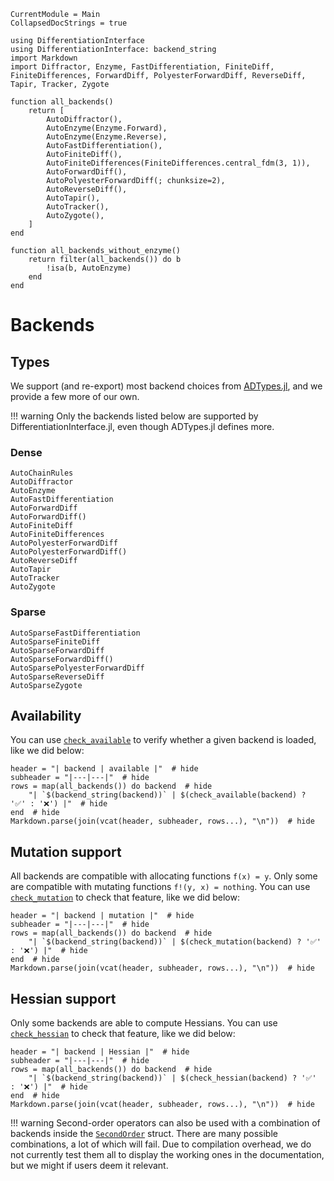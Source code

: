 ```@meta
CurrentModule = Main
CollapsedDocStrings = true
```

```@setup backends
using DifferentiationInterface
using DifferentiationInterface: backend_string
import Markdown
import Diffractor, Enzyme, FastDifferentiation, FiniteDiff, FiniteDifferences, ForwardDiff, PolyesterForwardDiff, ReverseDiff, Tapir, Tracker, Zygote

function all_backends()
    return [
        AutoDiffractor(),
        AutoEnzyme(Enzyme.Forward),
        AutoEnzyme(Enzyme.Reverse),
        AutoFastDifferentiation(),
        AutoFiniteDiff(),
        AutoFiniteDifferences(FiniteDifferences.central_fdm(3, 1)),
        AutoForwardDiff(),
        AutoPolyesterForwardDiff(; chunksize=2),
        AutoReverseDiff(),
        AutoTapir(),
        AutoTracker(),
        AutoZygote(),
    ]
end

function all_backends_without_enzyme()
    return filter(all_backends()) do b
        !isa(b, AutoEnzyme)
    end
end
```

# Backends

## Types

We support (and re-export) most backend choices from [ADTypes.jl](https://github.com/SciML/ADTypes.jl), and we provide a few more of our own.

!!! warning
    Only the backends listed below are supported by DifferentiationInterface.jl, even though ADTypes.jl defines more.

### Dense

```@docs
AutoChainRules
AutoDiffractor
AutoEnzyme
AutoFastDifferentiation
AutoForwardDiff
AutoForwardDiff()
AutoFiniteDiff
AutoFiniteDifferences
AutoPolyesterForwardDiff
AutoPolyesterForwardDiff()
AutoReverseDiff
AutoTapir
AutoTracker
AutoZygote
```

### Sparse

```@docs
AutoSparseFastDifferentiation
AutoSparseFiniteDiff
AutoSparseForwardDiff
AutoSparseForwardDiff()
AutoSparsePolyesterForwardDiff
AutoSparseReverseDiff
AutoSparseZygote
```

## Availability

You can use [`check_available`](@ref) to verify whether a given backend is loaded, like we did below:

```@example backends
header = "| backend | available |"  # hide
subheader = "|---|---|"  # hide
rows = map(all_backends()) do backend  # hide
    "| `$(backend_string(backend))` | $(check_available(backend) ? '✅' : '❌') |"  # hide
end  # hide
Markdown.parse(join(vcat(header, subheader, rows...), "\n"))  # hide
```

## Mutation support

All backends are compatible with allocating functions `f(x) = y`.
Only some are compatible with mutating functions `f!(y, x) = nothing`.
You can use [`check_mutation`](@ref) to check that feature, like we did below:

```@example backends
header = "| backend | mutation |"  # hide
subheader = "|---|---|"  # hide
rows = map(all_backends()) do backend  # hide
    "| `$(backend_string(backend))` | $(check_mutation(backend) ? '✅' : '❌') |"  # hide
end  # hide
Markdown.parse(join(vcat(header, subheader, rows...), "\n"))  # hide
```

## Hessian support

Only some backends are able to compute Hessians.
You can use [`check_hessian`](@ref) to check that feature, like we did below:

```@example backends
header = "| backend | Hessian |"  # hide
subheader = "|---|---|"  # hide
rows = map(all_backends()) do backend  # hide
    "| `$(backend_string(backend))` | $(check_hessian(backend) ? '✅' : '❌') |"  # hide
end  # hide
Markdown.parse(join(vcat(header, subheader, rows...), "\n"))  # hide
```

!!! warning
    Second-order operators can also be used with a combination of backends inside the [`SecondOrder`](@ref) struct.
    There are many possible combinations, a lot of which will fail.
    Due to compilation overhead, we do not currently test them all to display the working ones in the documentation, but we might if users deem it relevant.
